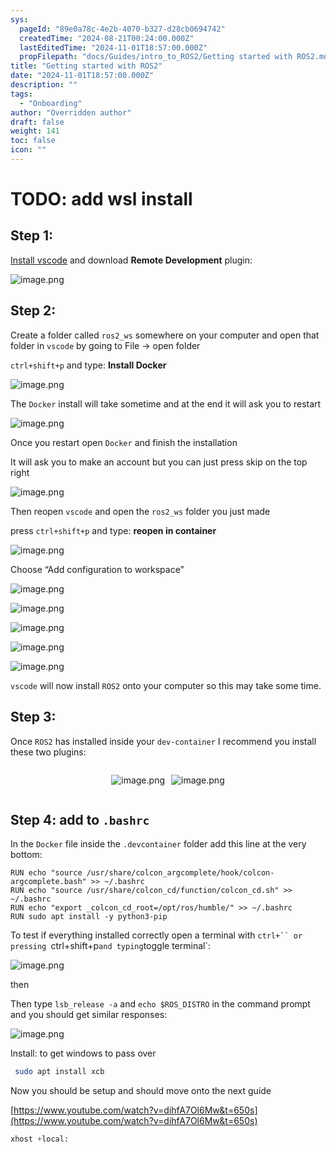 ```yaml
---
sys:
  pageId: "89e0a78c-4e2b-4070-b327-d28cb0694742"
  createdTime: "2024-08-21T00:24:00.000Z"
  lastEditedTime: "2024-11-01T18:57:00.000Z"
  propFilepath: "docs/Guides/intro_to_ROS2/Getting started with ROS2.md"
title: "Getting started with ROS2"
date: "2024-11-01T18:57:00.000Z"
description: ""
tags:
  - "Onboarding"
author: "Overridden author"
draft: false
weight: 141
toc: false
icon: ""
---
```


# TODO: add wsl install

## Step 1:

[Install vscode](https://code.visualstudio.com/download) and download **Remote Development** plugin:

![image.png](https://prod-files-secure.s3.us-west-2.amazonaws.com/d518164a-d88e-44d1-a4ee-3adb3bd8bce0/efb52993-1881-4a40-b95e-6f020334f022/image.png?X-Amz-Algorithm=AWS4-HMAC-SHA256&X-Amz-Content-Sha256=UNSIGNED-PAYLOAD&X-Amz-Credential=ASIAZI2LB466S72IXORB%2F20250222%2Fus-west-2%2Fs3%2Faws4_request&X-Amz-Date=20250222T150246Z&X-Amz-Expires=3600&X-Amz-Security-Token=IQoJb3JpZ2luX2VjEMX%2F%2F%2F%2F%2F%2F%2F%2F%2F%2FwEaCXVzLXdlc3QtMiJHMEUCIQDiGi9bBJdoSBoLSTnvayKfgIS588k%2FewsIgWpXmRlmPgIgN9OPT5hab5WLu%2Bid6N1DJ1z7zcnZ6zt66RFR3G5plUUqiAQI7f%2F%2F%2F%2F%2F%2F%2F%2F%2F%2FARAAGgw2Mzc0MjMxODM4MDUiDHlGvFaAgdtgrhk7%2FircAx4S%2FyaES3Nh%2Bj%2B7k1h3w4mqXtcCDKYmNa%2FUydibNWicNoxGe9e3ohDOkcxYKgXN0Teo3eSN8TaI5ECbei79dowQuux2cNWERWewa3RJkrk7AwhVI7jA92VBuojPVqdD4vWxKrh45Tar1OodtQV6Fe7IJ6N%2F0ohS87oH5f7lYY%2Fz1ceJBZ3b9z4fJ4uT59WBQxfFwhIAs9GUqncSN%2FpJgC4al9imfdWtlnO1stMmstf9U9m%2F8j98p9VbaSvPYYWGRqpscNEcKzvSga1xSZlcsks5pEvOdHUmU9%2B%2BjfcwKaQCVGz8ZKxON47aq3989YDTuP8Krg%2FmFg80dwOVWtktsTISr0nQDW9yudSFX7YmgPTFmuJBaUlfe4iq1I9TH0FKKHVtswNjyXKgFyBoOdJTt%2BxsX9kCdDfLAPIrhyygC%2BUIUjFZjaHZA%2FKzL5UY14E8RrB1qdetHn9iOHCUiHXJpG0gMUhPnimjOMr9DGBYLxszBedxf0ayzF0n8hjNj7Td7q8fmBTQ6hMfRfJSyOZM8belSKMStjVH3MTzAgx4YEZAKz5FqXGkfJTIBF3vyVQri8Lk0DPo9v6BXnhNg0N5IL5J06j4wmSF%2FjAfNYpfqmkNs%2Bc%2FxOwfsv3KKD7AMKyB570GOqUBc3mMOvEt4WSAZP651xnXEeTlq%2BN3Tdg08Jyo0yujRS3pG9Aff8Kd0JlXpD0DAHsjWBUG5jxjq5MqyjGMxnzdCzf31wKvvVeyxYF%2FzO7%2Fi8bYgl6RRm5rRgoZYIELLqiURxhD4NMQb%2BufEJ1rYqLvlKSNrfVyTr9TjIjVjvGvGaEEq27cJXOjaZSG9RotvSuAQXbmL%2B1TyF1SJmORFyHYb3VyFqcT&X-Amz-Signature=c55ff98f9b2f16935b56a3c5989770a32acd1cc7b1e4b20226e3b4f149aff202&X-Amz-SignedHeaders=host&x-id=GetObject)

## Step 2:

Create a folder called `ros2_ws` somewhere on your computer and open that folder in `vscode` by going to File → open folder 

`ctrl+shift+p` and type: **Install Docker**

![image.png](https://prod-files-secure.s3.us-west-2.amazonaws.com/d518164a-d88e-44d1-a4ee-3adb3bd8bce0/2269dc0e-1cd5-47ff-bceb-c04ad9b2eab0/image.png?X-Amz-Algorithm=AWS4-HMAC-SHA256&X-Amz-Content-Sha256=UNSIGNED-PAYLOAD&X-Amz-Credential=ASIAZI2LB466S72IXORB%2F20250222%2Fus-west-2%2Fs3%2Faws4_request&X-Amz-Date=20250222T150246Z&X-Amz-Expires=3600&X-Amz-Security-Token=IQoJb3JpZ2luX2VjEMX%2F%2F%2F%2F%2F%2F%2F%2F%2F%2FwEaCXVzLXdlc3QtMiJHMEUCIQDiGi9bBJdoSBoLSTnvayKfgIS588k%2FewsIgWpXmRlmPgIgN9OPT5hab5WLu%2Bid6N1DJ1z7zcnZ6zt66RFR3G5plUUqiAQI7f%2F%2F%2F%2F%2F%2F%2F%2F%2F%2FARAAGgw2Mzc0MjMxODM4MDUiDHlGvFaAgdtgrhk7%2FircAx4S%2FyaES3Nh%2Bj%2B7k1h3w4mqXtcCDKYmNa%2FUydibNWicNoxGe9e3ohDOkcxYKgXN0Teo3eSN8TaI5ECbei79dowQuux2cNWERWewa3RJkrk7AwhVI7jA92VBuojPVqdD4vWxKrh45Tar1OodtQV6Fe7IJ6N%2F0ohS87oH5f7lYY%2Fz1ceJBZ3b9z4fJ4uT59WBQxfFwhIAs9GUqncSN%2FpJgC4al9imfdWtlnO1stMmstf9U9m%2F8j98p9VbaSvPYYWGRqpscNEcKzvSga1xSZlcsks5pEvOdHUmU9%2B%2BjfcwKaQCVGz8ZKxON47aq3989YDTuP8Krg%2FmFg80dwOVWtktsTISr0nQDW9yudSFX7YmgPTFmuJBaUlfe4iq1I9TH0FKKHVtswNjyXKgFyBoOdJTt%2BxsX9kCdDfLAPIrhyygC%2BUIUjFZjaHZA%2FKzL5UY14E8RrB1qdetHn9iOHCUiHXJpG0gMUhPnimjOMr9DGBYLxszBedxf0ayzF0n8hjNj7Td7q8fmBTQ6hMfRfJSyOZM8belSKMStjVH3MTzAgx4YEZAKz5FqXGkfJTIBF3vyVQri8Lk0DPo9v6BXnhNg0N5IL5J06j4wmSF%2FjAfNYpfqmkNs%2Bc%2FxOwfsv3KKD7AMKyB570GOqUBc3mMOvEt4WSAZP651xnXEeTlq%2BN3Tdg08Jyo0yujRS3pG9Aff8Kd0JlXpD0DAHsjWBUG5jxjq5MqyjGMxnzdCzf31wKvvVeyxYF%2FzO7%2Fi8bYgl6RRm5rRgoZYIELLqiURxhD4NMQb%2BufEJ1rYqLvlKSNrfVyTr9TjIjVjvGvGaEEq27cJXOjaZSG9RotvSuAQXbmL%2B1TyF1SJmORFyHYb3VyFqcT&X-Amz-Signature=c046c80e0d3c9159d39af30d91a407c0d7badc9164186d4eb4b7dac2522d5ea8&X-Amz-SignedHeaders=host&x-id=GetObject)

The `Docker` install will take sometime and at the end it will ask you to restart

![image.png](https://prod-files-secure.s3.us-west-2.amazonaws.com/d518164a-d88e-44d1-a4ee-3adb3bd8bce0/ed233f78-be33-4b1f-b89c-9c346c0e961e/image.png?X-Amz-Algorithm=AWS4-HMAC-SHA256&X-Amz-Content-Sha256=UNSIGNED-PAYLOAD&X-Amz-Credential=ASIAZI2LB466S72IXORB%2F20250222%2Fus-west-2%2Fs3%2Faws4_request&X-Amz-Date=20250222T150246Z&X-Amz-Expires=3600&X-Amz-Security-Token=IQoJb3JpZ2luX2VjEMX%2F%2F%2F%2F%2F%2F%2F%2F%2F%2FwEaCXVzLXdlc3QtMiJHMEUCIQDiGi9bBJdoSBoLSTnvayKfgIS588k%2FewsIgWpXmRlmPgIgN9OPT5hab5WLu%2Bid6N1DJ1z7zcnZ6zt66RFR3G5plUUqiAQI7f%2F%2F%2F%2F%2F%2F%2F%2F%2F%2FARAAGgw2Mzc0MjMxODM4MDUiDHlGvFaAgdtgrhk7%2FircAx4S%2FyaES3Nh%2Bj%2B7k1h3w4mqXtcCDKYmNa%2FUydibNWicNoxGe9e3ohDOkcxYKgXN0Teo3eSN8TaI5ECbei79dowQuux2cNWERWewa3RJkrk7AwhVI7jA92VBuojPVqdD4vWxKrh45Tar1OodtQV6Fe7IJ6N%2F0ohS87oH5f7lYY%2Fz1ceJBZ3b9z4fJ4uT59WBQxfFwhIAs9GUqncSN%2FpJgC4al9imfdWtlnO1stMmstf9U9m%2F8j98p9VbaSvPYYWGRqpscNEcKzvSga1xSZlcsks5pEvOdHUmU9%2B%2BjfcwKaQCVGz8ZKxON47aq3989YDTuP8Krg%2FmFg80dwOVWtktsTISr0nQDW9yudSFX7YmgPTFmuJBaUlfe4iq1I9TH0FKKHVtswNjyXKgFyBoOdJTt%2BxsX9kCdDfLAPIrhyygC%2BUIUjFZjaHZA%2FKzL5UY14E8RrB1qdetHn9iOHCUiHXJpG0gMUhPnimjOMr9DGBYLxszBedxf0ayzF0n8hjNj7Td7q8fmBTQ6hMfRfJSyOZM8belSKMStjVH3MTzAgx4YEZAKz5FqXGkfJTIBF3vyVQri8Lk0DPo9v6BXnhNg0N5IL5J06j4wmSF%2FjAfNYpfqmkNs%2Bc%2FxOwfsv3KKD7AMKyB570GOqUBc3mMOvEt4WSAZP651xnXEeTlq%2BN3Tdg08Jyo0yujRS3pG9Aff8Kd0JlXpD0DAHsjWBUG5jxjq5MqyjGMxnzdCzf31wKvvVeyxYF%2FzO7%2Fi8bYgl6RRm5rRgoZYIELLqiURxhD4NMQb%2BufEJ1rYqLvlKSNrfVyTr9TjIjVjvGvGaEEq27cJXOjaZSG9RotvSuAQXbmL%2B1TyF1SJmORFyHYb3VyFqcT&X-Amz-Signature=ed8b75679b56379f82a03e562866018b48245193114c7afe170c6c65e48ebec7&X-Amz-SignedHeaders=host&x-id=GetObject)

Once you restart open `Docker` and finish the installation

It will ask you to make an account but you can just press skip on the top right

![image.png](https://prod-files-secure.s3.us-west-2.amazonaws.com/d518164a-d88e-44d1-a4ee-3adb3bd8bce0/21010ad9-1659-4fd9-9f59-9932a09b2a3d/image.png?X-Amz-Algorithm=AWS4-HMAC-SHA256&X-Amz-Content-Sha256=UNSIGNED-PAYLOAD&X-Amz-Credential=ASIAZI2LB466S72IXORB%2F20250222%2Fus-west-2%2Fs3%2Faws4_request&X-Amz-Date=20250222T150246Z&X-Amz-Expires=3600&X-Amz-Security-Token=IQoJb3JpZ2luX2VjEMX%2F%2F%2F%2F%2F%2F%2F%2F%2F%2FwEaCXVzLXdlc3QtMiJHMEUCIQDiGi9bBJdoSBoLSTnvayKfgIS588k%2FewsIgWpXmRlmPgIgN9OPT5hab5WLu%2Bid6N1DJ1z7zcnZ6zt66RFR3G5plUUqiAQI7f%2F%2F%2F%2F%2F%2F%2F%2F%2F%2FARAAGgw2Mzc0MjMxODM4MDUiDHlGvFaAgdtgrhk7%2FircAx4S%2FyaES3Nh%2Bj%2B7k1h3w4mqXtcCDKYmNa%2FUydibNWicNoxGe9e3ohDOkcxYKgXN0Teo3eSN8TaI5ECbei79dowQuux2cNWERWewa3RJkrk7AwhVI7jA92VBuojPVqdD4vWxKrh45Tar1OodtQV6Fe7IJ6N%2F0ohS87oH5f7lYY%2Fz1ceJBZ3b9z4fJ4uT59WBQxfFwhIAs9GUqncSN%2FpJgC4al9imfdWtlnO1stMmstf9U9m%2F8j98p9VbaSvPYYWGRqpscNEcKzvSga1xSZlcsks5pEvOdHUmU9%2B%2BjfcwKaQCVGz8ZKxON47aq3989YDTuP8Krg%2FmFg80dwOVWtktsTISr0nQDW9yudSFX7YmgPTFmuJBaUlfe4iq1I9TH0FKKHVtswNjyXKgFyBoOdJTt%2BxsX9kCdDfLAPIrhyygC%2BUIUjFZjaHZA%2FKzL5UY14E8RrB1qdetHn9iOHCUiHXJpG0gMUhPnimjOMr9DGBYLxszBedxf0ayzF0n8hjNj7Td7q8fmBTQ6hMfRfJSyOZM8belSKMStjVH3MTzAgx4YEZAKz5FqXGkfJTIBF3vyVQri8Lk0DPo9v6BXnhNg0N5IL5J06j4wmSF%2FjAfNYpfqmkNs%2Bc%2FxOwfsv3KKD7AMKyB570GOqUBc3mMOvEt4WSAZP651xnXEeTlq%2BN3Tdg08Jyo0yujRS3pG9Aff8Kd0JlXpD0DAHsjWBUG5jxjq5MqyjGMxnzdCzf31wKvvVeyxYF%2FzO7%2Fi8bYgl6RRm5rRgoZYIELLqiURxhD4NMQb%2BufEJ1rYqLvlKSNrfVyTr9TjIjVjvGvGaEEq27cJXOjaZSG9RotvSuAQXbmL%2B1TyF1SJmORFyHYb3VyFqcT&X-Amz-Signature=ddc9d4eac69dc9894770f7f0dc95967259fa3c8c661299408e09be50ae11e378&X-Amz-SignedHeaders=host&x-id=GetObject)

Then reopen `vscode` and open the `ros2_ws` folder you just made

press `ctrl+shift+p` and type: **reopen in container**

![image.png](https://prod-files-secure.s3.us-west-2.amazonaws.com/d518164a-d88e-44d1-a4ee-3adb3bd8bce0/4e93b8c2-41ad-488c-8095-c74205196118/image.png?X-Amz-Algorithm=AWS4-HMAC-SHA256&X-Amz-Content-Sha256=UNSIGNED-PAYLOAD&X-Amz-Credential=ASIAZI2LB466S72IXORB%2F20250222%2Fus-west-2%2Fs3%2Faws4_request&X-Amz-Date=20250222T150246Z&X-Amz-Expires=3600&X-Amz-Security-Token=IQoJb3JpZ2luX2VjEMX%2F%2F%2F%2F%2F%2F%2F%2F%2F%2FwEaCXVzLXdlc3QtMiJHMEUCIQDiGi9bBJdoSBoLSTnvayKfgIS588k%2FewsIgWpXmRlmPgIgN9OPT5hab5WLu%2Bid6N1DJ1z7zcnZ6zt66RFR3G5plUUqiAQI7f%2F%2F%2F%2F%2F%2F%2F%2F%2F%2FARAAGgw2Mzc0MjMxODM4MDUiDHlGvFaAgdtgrhk7%2FircAx4S%2FyaES3Nh%2Bj%2B7k1h3w4mqXtcCDKYmNa%2FUydibNWicNoxGe9e3ohDOkcxYKgXN0Teo3eSN8TaI5ECbei79dowQuux2cNWERWewa3RJkrk7AwhVI7jA92VBuojPVqdD4vWxKrh45Tar1OodtQV6Fe7IJ6N%2F0ohS87oH5f7lYY%2Fz1ceJBZ3b9z4fJ4uT59WBQxfFwhIAs9GUqncSN%2FpJgC4al9imfdWtlnO1stMmstf9U9m%2F8j98p9VbaSvPYYWGRqpscNEcKzvSga1xSZlcsks5pEvOdHUmU9%2B%2BjfcwKaQCVGz8ZKxON47aq3989YDTuP8Krg%2FmFg80dwOVWtktsTISr0nQDW9yudSFX7YmgPTFmuJBaUlfe4iq1I9TH0FKKHVtswNjyXKgFyBoOdJTt%2BxsX9kCdDfLAPIrhyygC%2BUIUjFZjaHZA%2FKzL5UY14E8RrB1qdetHn9iOHCUiHXJpG0gMUhPnimjOMr9DGBYLxszBedxf0ayzF0n8hjNj7Td7q8fmBTQ6hMfRfJSyOZM8belSKMStjVH3MTzAgx4YEZAKz5FqXGkfJTIBF3vyVQri8Lk0DPo9v6BXnhNg0N5IL5J06j4wmSF%2FjAfNYpfqmkNs%2Bc%2FxOwfsv3KKD7AMKyB570GOqUBc3mMOvEt4WSAZP651xnXEeTlq%2BN3Tdg08Jyo0yujRS3pG9Aff8Kd0JlXpD0DAHsjWBUG5jxjq5MqyjGMxnzdCzf31wKvvVeyxYF%2FzO7%2Fi8bYgl6RRm5rRgoZYIELLqiURxhD4NMQb%2BufEJ1rYqLvlKSNrfVyTr9TjIjVjvGvGaEEq27cJXOjaZSG9RotvSuAQXbmL%2B1TyF1SJmORFyHYb3VyFqcT&X-Amz-Signature=821c112e255fc3b784159688e2f9cf0f745b6eca540257155e24b8f96f63980c&X-Amz-SignedHeaders=host&x-id=GetObject)

Choose “Add configuration to workspace”

![image.png](https://prod-files-secure.s3.us-west-2.amazonaws.com/d518164a-d88e-44d1-a4ee-3adb3bd8bce0/9560b282-5060-4989-ba37-97e7b2c22476/image.png?X-Amz-Algorithm=AWS4-HMAC-SHA256&X-Amz-Content-Sha256=UNSIGNED-PAYLOAD&X-Amz-Credential=ASIAZI2LB466S72IXORB%2F20250222%2Fus-west-2%2Fs3%2Faws4_request&X-Amz-Date=20250222T150246Z&X-Amz-Expires=3600&X-Amz-Security-Token=IQoJb3JpZ2luX2VjEMX%2F%2F%2F%2F%2F%2F%2F%2F%2F%2FwEaCXVzLXdlc3QtMiJHMEUCIQDiGi9bBJdoSBoLSTnvayKfgIS588k%2FewsIgWpXmRlmPgIgN9OPT5hab5WLu%2Bid6N1DJ1z7zcnZ6zt66RFR3G5plUUqiAQI7f%2F%2F%2F%2F%2F%2F%2F%2F%2F%2FARAAGgw2Mzc0MjMxODM4MDUiDHlGvFaAgdtgrhk7%2FircAx4S%2FyaES3Nh%2Bj%2B7k1h3w4mqXtcCDKYmNa%2FUydibNWicNoxGe9e3ohDOkcxYKgXN0Teo3eSN8TaI5ECbei79dowQuux2cNWERWewa3RJkrk7AwhVI7jA92VBuojPVqdD4vWxKrh45Tar1OodtQV6Fe7IJ6N%2F0ohS87oH5f7lYY%2Fz1ceJBZ3b9z4fJ4uT59WBQxfFwhIAs9GUqncSN%2FpJgC4al9imfdWtlnO1stMmstf9U9m%2F8j98p9VbaSvPYYWGRqpscNEcKzvSga1xSZlcsks5pEvOdHUmU9%2B%2BjfcwKaQCVGz8ZKxON47aq3989YDTuP8Krg%2FmFg80dwOVWtktsTISr0nQDW9yudSFX7YmgPTFmuJBaUlfe4iq1I9TH0FKKHVtswNjyXKgFyBoOdJTt%2BxsX9kCdDfLAPIrhyygC%2BUIUjFZjaHZA%2FKzL5UY14E8RrB1qdetHn9iOHCUiHXJpG0gMUhPnimjOMr9DGBYLxszBedxf0ayzF0n8hjNj7Td7q8fmBTQ6hMfRfJSyOZM8belSKMStjVH3MTzAgx4YEZAKz5FqXGkfJTIBF3vyVQri8Lk0DPo9v6BXnhNg0N5IL5J06j4wmSF%2FjAfNYpfqmkNs%2Bc%2FxOwfsv3KKD7AMKyB570GOqUBc3mMOvEt4WSAZP651xnXEeTlq%2BN3Tdg08Jyo0yujRS3pG9Aff8Kd0JlXpD0DAHsjWBUG5jxjq5MqyjGMxnzdCzf31wKvvVeyxYF%2FzO7%2Fi8bYgl6RRm5rRgoZYIELLqiURxhD4NMQb%2BufEJ1rYqLvlKSNrfVyTr9TjIjVjvGvGaEEq27cJXOjaZSG9RotvSuAQXbmL%2B1TyF1SJmORFyHYb3VyFqcT&X-Amz-Signature=153e4f2c8a1eec8575eb99e9bf7d165fbf2ef5b3c6b6f42087983249a0268110&X-Amz-SignedHeaders=host&x-id=GetObject)

![image.png](https://prod-files-secure.s3.us-west-2.amazonaws.com/d518164a-d88e-44d1-a4ee-3adb3bd8bce0/2ee63f81-886b-48e8-a553-dc6e5eac99e4/image.png?X-Amz-Algorithm=AWS4-HMAC-SHA256&X-Amz-Content-Sha256=UNSIGNED-PAYLOAD&X-Amz-Credential=ASIAZI2LB466S72IXORB%2F20250222%2Fus-west-2%2Fs3%2Faws4_request&X-Amz-Date=20250222T150246Z&X-Amz-Expires=3600&X-Amz-Security-Token=IQoJb3JpZ2luX2VjEMX%2F%2F%2F%2F%2F%2F%2F%2F%2F%2FwEaCXVzLXdlc3QtMiJHMEUCIQDiGi9bBJdoSBoLSTnvayKfgIS588k%2FewsIgWpXmRlmPgIgN9OPT5hab5WLu%2Bid6N1DJ1z7zcnZ6zt66RFR3G5plUUqiAQI7f%2F%2F%2F%2F%2F%2F%2F%2F%2F%2FARAAGgw2Mzc0MjMxODM4MDUiDHlGvFaAgdtgrhk7%2FircAx4S%2FyaES3Nh%2Bj%2B7k1h3w4mqXtcCDKYmNa%2FUydibNWicNoxGe9e3ohDOkcxYKgXN0Teo3eSN8TaI5ECbei79dowQuux2cNWERWewa3RJkrk7AwhVI7jA92VBuojPVqdD4vWxKrh45Tar1OodtQV6Fe7IJ6N%2F0ohS87oH5f7lYY%2Fz1ceJBZ3b9z4fJ4uT59WBQxfFwhIAs9GUqncSN%2FpJgC4al9imfdWtlnO1stMmstf9U9m%2F8j98p9VbaSvPYYWGRqpscNEcKzvSga1xSZlcsks5pEvOdHUmU9%2B%2BjfcwKaQCVGz8ZKxON47aq3989YDTuP8Krg%2FmFg80dwOVWtktsTISr0nQDW9yudSFX7YmgPTFmuJBaUlfe4iq1I9TH0FKKHVtswNjyXKgFyBoOdJTt%2BxsX9kCdDfLAPIrhyygC%2BUIUjFZjaHZA%2FKzL5UY14E8RrB1qdetHn9iOHCUiHXJpG0gMUhPnimjOMr9DGBYLxszBedxf0ayzF0n8hjNj7Td7q8fmBTQ6hMfRfJSyOZM8belSKMStjVH3MTzAgx4YEZAKz5FqXGkfJTIBF3vyVQri8Lk0DPo9v6BXnhNg0N5IL5J06j4wmSF%2FjAfNYpfqmkNs%2Bc%2FxOwfsv3KKD7AMKyB570GOqUBc3mMOvEt4WSAZP651xnXEeTlq%2BN3Tdg08Jyo0yujRS3pG9Aff8Kd0JlXpD0DAHsjWBUG5jxjq5MqyjGMxnzdCzf31wKvvVeyxYF%2FzO7%2Fi8bYgl6RRm5rRgoZYIELLqiURxhD4NMQb%2BufEJ1rYqLvlKSNrfVyTr9TjIjVjvGvGaEEq27cJXOjaZSG9RotvSuAQXbmL%2B1TyF1SJmORFyHYb3VyFqcT&X-Amz-Signature=1a1bad9299614b596e735aca6eaa065d49806224971e1568d9709638f6dce92e&X-Amz-SignedHeaders=host&x-id=GetObject)

![image.png](https://prod-files-secure.s3.us-west-2.amazonaws.com/d518164a-d88e-44d1-a4ee-3adb3bd8bce0/ae1580b2-b048-407e-aed9-b584224a7a04/image.png?X-Amz-Algorithm=AWS4-HMAC-SHA256&X-Amz-Content-Sha256=UNSIGNED-PAYLOAD&X-Amz-Credential=ASIAZI2LB466S72IXORB%2F20250222%2Fus-west-2%2Fs3%2Faws4_request&X-Amz-Date=20250222T150246Z&X-Amz-Expires=3600&X-Amz-Security-Token=IQoJb3JpZ2luX2VjEMX%2F%2F%2F%2F%2F%2F%2F%2F%2F%2FwEaCXVzLXdlc3QtMiJHMEUCIQDiGi9bBJdoSBoLSTnvayKfgIS588k%2FewsIgWpXmRlmPgIgN9OPT5hab5WLu%2Bid6N1DJ1z7zcnZ6zt66RFR3G5plUUqiAQI7f%2F%2F%2F%2F%2F%2F%2F%2F%2F%2FARAAGgw2Mzc0MjMxODM4MDUiDHlGvFaAgdtgrhk7%2FircAx4S%2FyaES3Nh%2Bj%2B7k1h3w4mqXtcCDKYmNa%2FUydibNWicNoxGe9e3ohDOkcxYKgXN0Teo3eSN8TaI5ECbei79dowQuux2cNWERWewa3RJkrk7AwhVI7jA92VBuojPVqdD4vWxKrh45Tar1OodtQV6Fe7IJ6N%2F0ohS87oH5f7lYY%2Fz1ceJBZ3b9z4fJ4uT59WBQxfFwhIAs9GUqncSN%2FpJgC4al9imfdWtlnO1stMmstf9U9m%2F8j98p9VbaSvPYYWGRqpscNEcKzvSga1xSZlcsks5pEvOdHUmU9%2B%2BjfcwKaQCVGz8ZKxON47aq3989YDTuP8Krg%2FmFg80dwOVWtktsTISr0nQDW9yudSFX7YmgPTFmuJBaUlfe4iq1I9TH0FKKHVtswNjyXKgFyBoOdJTt%2BxsX9kCdDfLAPIrhyygC%2BUIUjFZjaHZA%2FKzL5UY14E8RrB1qdetHn9iOHCUiHXJpG0gMUhPnimjOMr9DGBYLxszBedxf0ayzF0n8hjNj7Td7q8fmBTQ6hMfRfJSyOZM8belSKMStjVH3MTzAgx4YEZAKz5FqXGkfJTIBF3vyVQri8Lk0DPo9v6BXnhNg0N5IL5J06j4wmSF%2FjAfNYpfqmkNs%2Bc%2FxOwfsv3KKD7AMKyB570GOqUBc3mMOvEt4WSAZP651xnXEeTlq%2BN3Tdg08Jyo0yujRS3pG9Aff8Kd0JlXpD0DAHsjWBUG5jxjq5MqyjGMxnzdCzf31wKvvVeyxYF%2FzO7%2Fi8bYgl6RRm5rRgoZYIELLqiURxhD4NMQb%2BufEJ1rYqLvlKSNrfVyTr9TjIjVjvGvGaEEq27cJXOjaZSG9RotvSuAQXbmL%2B1TyF1SJmORFyHYb3VyFqcT&X-Amz-Signature=3e65bb459630e5aade80b8f31e8d2c6de51f9c449759e19408275350ec33c1ac&X-Amz-SignedHeaders=host&x-id=GetObject)

![image.png](https://prod-files-secure.s3.us-west-2.amazonaws.com/d518164a-d88e-44d1-a4ee-3adb3bd8bce0/53255b28-f75e-430f-b9e3-c0ac8577e42b/image.png?X-Amz-Algorithm=AWS4-HMAC-SHA256&X-Amz-Content-Sha256=UNSIGNED-PAYLOAD&X-Amz-Credential=ASIAZI2LB466S72IXORB%2F20250222%2Fus-west-2%2Fs3%2Faws4_request&X-Amz-Date=20250222T150246Z&X-Amz-Expires=3600&X-Amz-Security-Token=IQoJb3JpZ2luX2VjEMX%2F%2F%2F%2F%2F%2F%2F%2F%2F%2FwEaCXVzLXdlc3QtMiJHMEUCIQDiGi9bBJdoSBoLSTnvayKfgIS588k%2FewsIgWpXmRlmPgIgN9OPT5hab5WLu%2Bid6N1DJ1z7zcnZ6zt66RFR3G5plUUqiAQI7f%2F%2F%2F%2F%2F%2F%2F%2F%2F%2FARAAGgw2Mzc0MjMxODM4MDUiDHlGvFaAgdtgrhk7%2FircAx4S%2FyaES3Nh%2Bj%2B7k1h3w4mqXtcCDKYmNa%2FUydibNWicNoxGe9e3ohDOkcxYKgXN0Teo3eSN8TaI5ECbei79dowQuux2cNWERWewa3RJkrk7AwhVI7jA92VBuojPVqdD4vWxKrh45Tar1OodtQV6Fe7IJ6N%2F0ohS87oH5f7lYY%2Fz1ceJBZ3b9z4fJ4uT59WBQxfFwhIAs9GUqncSN%2FpJgC4al9imfdWtlnO1stMmstf9U9m%2F8j98p9VbaSvPYYWGRqpscNEcKzvSga1xSZlcsks5pEvOdHUmU9%2B%2BjfcwKaQCVGz8ZKxON47aq3989YDTuP8Krg%2FmFg80dwOVWtktsTISr0nQDW9yudSFX7YmgPTFmuJBaUlfe4iq1I9TH0FKKHVtswNjyXKgFyBoOdJTt%2BxsX9kCdDfLAPIrhyygC%2BUIUjFZjaHZA%2FKzL5UY14E8RrB1qdetHn9iOHCUiHXJpG0gMUhPnimjOMr9DGBYLxszBedxf0ayzF0n8hjNj7Td7q8fmBTQ6hMfRfJSyOZM8belSKMStjVH3MTzAgx4YEZAKz5FqXGkfJTIBF3vyVQri8Lk0DPo9v6BXnhNg0N5IL5J06j4wmSF%2FjAfNYpfqmkNs%2Bc%2FxOwfsv3KKD7AMKyB570GOqUBc3mMOvEt4WSAZP651xnXEeTlq%2BN3Tdg08Jyo0yujRS3pG9Aff8Kd0JlXpD0DAHsjWBUG5jxjq5MqyjGMxnzdCzf31wKvvVeyxYF%2FzO7%2Fi8bYgl6RRm5rRgoZYIELLqiURxhD4NMQb%2BufEJ1rYqLvlKSNrfVyTr9TjIjVjvGvGaEEq27cJXOjaZSG9RotvSuAQXbmL%2B1TyF1SJmORFyHYb3VyFqcT&X-Amz-Signature=351b164b898aa05d29c658b51329165c923a78c7741a988c404bb4dccabcca12&X-Amz-SignedHeaders=host&x-id=GetObject)

![image.png](https://prod-files-secure.s3.us-west-2.amazonaws.com/d518164a-d88e-44d1-a4ee-3adb3bd8bce0/7c562767-5af9-4ffb-97d1-327bcdf4ee00/image.png?X-Amz-Algorithm=AWS4-HMAC-SHA256&X-Amz-Content-Sha256=UNSIGNED-PAYLOAD&X-Amz-Credential=ASIAZI2LB466S72IXORB%2F20250222%2Fus-west-2%2Fs3%2Faws4_request&X-Amz-Date=20250222T150246Z&X-Amz-Expires=3600&X-Amz-Security-Token=IQoJb3JpZ2luX2VjEMX%2F%2F%2F%2F%2F%2F%2F%2F%2F%2FwEaCXVzLXdlc3QtMiJHMEUCIQDiGi9bBJdoSBoLSTnvayKfgIS588k%2FewsIgWpXmRlmPgIgN9OPT5hab5WLu%2Bid6N1DJ1z7zcnZ6zt66RFR3G5plUUqiAQI7f%2F%2F%2F%2F%2F%2F%2F%2F%2F%2FARAAGgw2Mzc0MjMxODM4MDUiDHlGvFaAgdtgrhk7%2FircAx4S%2FyaES3Nh%2Bj%2B7k1h3w4mqXtcCDKYmNa%2FUydibNWicNoxGe9e3ohDOkcxYKgXN0Teo3eSN8TaI5ECbei79dowQuux2cNWERWewa3RJkrk7AwhVI7jA92VBuojPVqdD4vWxKrh45Tar1OodtQV6Fe7IJ6N%2F0ohS87oH5f7lYY%2Fz1ceJBZ3b9z4fJ4uT59WBQxfFwhIAs9GUqncSN%2FpJgC4al9imfdWtlnO1stMmstf9U9m%2F8j98p9VbaSvPYYWGRqpscNEcKzvSga1xSZlcsks5pEvOdHUmU9%2B%2BjfcwKaQCVGz8ZKxON47aq3989YDTuP8Krg%2FmFg80dwOVWtktsTISr0nQDW9yudSFX7YmgPTFmuJBaUlfe4iq1I9TH0FKKHVtswNjyXKgFyBoOdJTt%2BxsX9kCdDfLAPIrhyygC%2BUIUjFZjaHZA%2FKzL5UY14E8RrB1qdetHn9iOHCUiHXJpG0gMUhPnimjOMr9DGBYLxszBedxf0ayzF0n8hjNj7Td7q8fmBTQ6hMfRfJSyOZM8belSKMStjVH3MTzAgx4YEZAKz5FqXGkfJTIBF3vyVQri8Lk0DPo9v6BXnhNg0N5IL5J06j4wmSF%2FjAfNYpfqmkNs%2Bc%2FxOwfsv3KKD7AMKyB570GOqUBc3mMOvEt4WSAZP651xnXEeTlq%2BN3Tdg08Jyo0yujRS3pG9Aff8Kd0JlXpD0DAHsjWBUG5jxjq5MqyjGMxnzdCzf31wKvvVeyxYF%2FzO7%2Fi8bYgl6RRm5rRgoZYIELLqiURxhD4NMQb%2BufEJ1rYqLvlKSNrfVyTr9TjIjVjvGvGaEEq27cJXOjaZSG9RotvSuAQXbmL%2B1TyF1SJmORFyHYb3VyFqcT&X-Amz-Signature=87a6cf9934defc4c3cd7d2187228ac0dc8d06e2adf002673aee639d990a1aacb&X-Amz-SignedHeaders=host&x-id=GetObject)

`vscode` will now install `ROS2` onto your computer so this may take some time.

## Step 3:

Once `ROS2` has installed inside your `dev-container` I recommend you install these two plugins:

<div style="display: flex;flex-direction: row; column-gap:10px; max-width: 630px;justify-content: center;">
<div>

![image.png](https://prod-files-secure.s3.us-west-2.amazonaws.com/d518164a-d88e-44d1-a4ee-3adb3bd8bce0/3fc3d550-5a54-4ba1-ba6b-faa01cdb7369/image.png?X-Amz-Algorithm=AWS4-HMAC-SHA256&X-Amz-Content-Sha256=UNSIGNED-PAYLOAD&X-Amz-Credential=ASIAZI2LB466YI5CBHC5%2F20250222%2Fus-west-2%2Fs3%2Faws4_request&X-Amz-Date=20250222T150248Z&X-Amz-Expires=3600&X-Amz-Security-Token=IQoJb3JpZ2luX2VjEMP%2F%2F%2F%2F%2F%2F%2F%2F%2F%2FwEaCXVzLXdlc3QtMiJIMEYCIQDLbN%2F7%2FzOK7k5Or0A4bZXLK8AkMJfDfcSR%2B9gcvJyxAAIhAI2VayLhUZNHMBrz6Bg3cx55ueiuczpM0dPSTTHJVkDtKogECOz%2F%2F%2F%2F%2F%2F%2F%2F%2F%2FwEQABoMNjM3NDIzMTgzODA1Igw%2FoXR21%2B2HbaS15msq3APmRlu32NgS9cl5aKfk%2B8AxD6lrYah9Mtv79qkG8SEk9%2B7ABZsP28SU6zhgm1u4E1867NqQGlf5vfu7%2BRd%2FH8jV9ITN8R9ygUEjji%2BuXNhA%2F%2BBTKPq1OYxtFEqFctsTWSURpbmQDeppXGIf492UmPjkfZSKt5x%2FjZcdfmTCbIuYlwbwUIF0OXuyYzzKyAoh3lMVVie0Cgnj9H3%2F3JjguMzkynaSRHpie6juWhY%2BRodr5DyA0d9ey%2F9VF5PQ6H5o%2BISHe7NV5LpiHDkmt0D6SMXw9lsdeWJE3Hn1u1ismfNHxLuNV0KwrMsgZ6knU3%2FfUUNjahBc4RjZysUbPTVeNQxC8EJx%2B2pBus6PkKKy4T0yKR1%2F275oosdRy370KhV3TWkklgtJe8sSvk21qlpOpN52UrBDDUrKaGsy5761dTZPR2TFOk89hZfeCG41nLzQuGSg%2FMXLpl1qQO69XwLpvlIOmwk0STmYN5f%2B12SjDhQH9r1xgRDWbB48BVesaL7gVAMMRpC%2FtOwnBlZ%2F5JS7oWOMs5Az0Yq4J9cGlHtSMPSWhWpO1SFzJJ5%2FsJHv%2Bsb2G7EbcHRr480WuYM%2FHMWOvjmI%2Fgc7TNh5ZhYSc7trbEnIJWZ%2FyUXhy6uWG1%2FDiTDj4%2Ba9BjqkAeryskMiN7td467JjRspdk%2B8AHWIF96vBL4qYnBNTxUlNb08sLRG0cb3ra1aY7yxcqtNNv04AFA6B%2BYoSqaRjncLSG%2FRIZZF8bzLya2%2FnhBgaUa2rTZmRWOUrHcoQinMF4300j7TvqqNS0q8F4biMtaf8bTGwtkQCjucK5LmvC4novizuCvNfCqQrk03X6wJcaIIbeXXv%2BxREOBcGB1lr5yDJ7MO&X-Amz-Signature=e2bf32c0d8d460271bab1284f21410d741e7a916b4aa13f830f41ba7f2ab1aac&X-Amz-SignedHeaders=host&x-id=GetObject)

</div>
<div>

![image.png](https://prod-files-secure.s3.us-west-2.amazonaws.com/d518164a-d88e-44d1-a4ee-3adb3bd8bce0/d994cc66-13c2-4093-a5a3-f84cf4601a82/image.png?X-Amz-Algorithm=AWS4-HMAC-SHA256&X-Amz-Content-Sha256=UNSIGNED-PAYLOAD&X-Amz-Credential=ASIAZI2LB4665J3IPOSI%2F20250222%2Fus-west-2%2Fs3%2Faws4_request&X-Amz-Date=20250222T150249Z&X-Amz-Expires=3600&X-Amz-Security-Token=IQoJb3JpZ2luX2VjEMT%2F%2F%2F%2F%2F%2F%2F%2F%2F%2FwEaCXVzLXdlc3QtMiJIMEYCIQC%2Fg1kI5FCodssfNPagqM9LnkOkU5C9jJ%2B3knzbjJVyPAIhAOkzhgcxsWAASPikWpr755LRxiFI90RsECPnDCKtQTohKogECO3%2F%2F%2F%2F%2F%2F%2F%2F%2F%2FwEQABoMNjM3NDIzMTgzODA1IgzEIWrf1PhdXJyVWAUq3AOr1XkXYyrZjmm8drky%2Fiyqd7BID8f%2BFEamfnl%2BxzPn0lX8Mk61MC9Dq0SHc2%2Bz7ANWImjymqTHih7KD6BoV5wv5pfehkZFEquzv9m365O%2BoannMzbf2YraMsIGDNZOoph2nMRoklzKsxMiYQnb7nVdEexr1ttcGZnktj3nx1M42wGwPDpJ9Pj1OeBILfPamCE3EfFMludJ5dFtM1IjgFfbEU6MtC%2BmSmLGB%2FIo4IRzoFAP4%2B9jIDEZ%2BAN8Yx2jU1ku4V5oG1nq3N2c3NKbh%2FWqouA6jY58saGHkH7yZtMOC4nhFP8MwWRv18YA%2Beg21UUN1WT6q%2BRRqiCzxP7v7kAPmdX3WBq1L5SnGVpCZMYp5iSUw7JbqGlB1Jz8GcBcWk7y8RbQbXFbSc58FN%2FK9TxfxO0tq7Bry1plxQN9pJ9qup7lF5zygrcBVrzrSFfXgVN4zHIbCm6hfAjzjqmnEbvVFvW4OKGMLTiUCIOoEuhfsLondD5R7hfcklqfMj2sejQ6cSTgyqTXKs97K7er5wm4NibEtZla4YiNFL2cjztkV6KEkybJWBDHjoJpuzMdVOGSxAVpd8LXmZiqfpKMDZeFlgpxyc3efpt%2F1zX5COgZklwqAuVlPwKwavM11jDx7ea9BjqkAU4Edz8x3WLe3TWmAQQ3FCy7rTLCXcX4E6sI8g%2FT3%2BOROBXqa4aMOZDtPqrI7TvG32eKKBIvviWak%2FTEvVDSUqF2E0kq9v1odwyhqu5WC8YQ0%2BYrD2xmJYuAVrFSAAARvD35WjOOAb8PG%2BxK6R0PxRWyqJX2RWq3M43oer7359IbuMOI2uVvEanGKwLBTl8cBWTU7iznpY2A9ka%2BclrSYF89C4UT&X-Amz-Signature=62553c4b489cb0c8c6c24d4620ad16915263969854aefebe62d06649391df00d&X-Amz-SignedHeaders=host&x-id=GetObject)

</div>
</div>

## Step 4: add to `.bashrc`

In the `Docker` file inside the `.devcontainer` folder add this line at the very bottom: 

```docker
RUN echo "source /usr/share/colcon_argcomplete/hook/colcon-argcomplete.bash" >> ~/.bashrc
RUN echo "source /usr/share/colcon_cd/function/colcon_cd.sh" >> ~/.bashrc
RUN echo "export _colcon_cd_root=/opt/ros/humble/" >> ~/.bashrc
RUN sudo apt install -y python3-pip 
```

To test if everything installed correctly open a terminal with `ctrl+`` or pressing `ctrl+shift+p` and typing `toggle terminal`:

![image.png](https://prod-files-secure.s3.us-west-2.amazonaws.com/d518164a-d88e-44d1-a4ee-3adb3bd8bce0/6a4943d8-b04e-4c02-9a58-775f3384d1a5/image.png?X-Amz-Algorithm=AWS4-HMAC-SHA256&X-Amz-Content-Sha256=UNSIGNED-PAYLOAD&X-Amz-Credential=ASIAZI2LB466S72IXORB%2F20250222%2Fus-west-2%2Fs3%2Faws4_request&X-Amz-Date=20250222T150246Z&X-Amz-Expires=3600&X-Amz-Security-Token=IQoJb3JpZ2luX2VjEMX%2F%2F%2F%2F%2F%2F%2F%2F%2F%2FwEaCXVzLXdlc3QtMiJHMEUCIQDiGi9bBJdoSBoLSTnvayKfgIS588k%2FewsIgWpXmRlmPgIgN9OPT5hab5WLu%2Bid6N1DJ1z7zcnZ6zt66RFR3G5plUUqiAQI7f%2F%2F%2F%2F%2F%2F%2F%2F%2F%2FARAAGgw2Mzc0MjMxODM4MDUiDHlGvFaAgdtgrhk7%2FircAx4S%2FyaES3Nh%2Bj%2B7k1h3w4mqXtcCDKYmNa%2FUydibNWicNoxGe9e3ohDOkcxYKgXN0Teo3eSN8TaI5ECbei79dowQuux2cNWERWewa3RJkrk7AwhVI7jA92VBuojPVqdD4vWxKrh45Tar1OodtQV6Fe7IJ6N%2F0ohS87oH5f7lYY%2Fz1ceJBZ3b9z4fJ4uT59WBQxfFwhIAs9GUqncSN%2FpJgC4al9imfdWtlnO1stMmstf9U9m%2F8j98p9VbaSvPYYWGRqpscNEcKzvSga1xSZlcsks5pEvOdHUmU9%2B%2BjfcwKaQCVGz8ZKxON47aq3989YDTuP8Krg%2FmFg80dwOVWtktsTISr0nQDW9yudSFX7YmgPTFmuJBaUlfe4iq1I9TH0FKKHVtswNjyXKgFyBoOdJTt%2BxsX9kCdDfLAPIrhyygC%2BUIUjFZjaHZA%2FKzL5UY14E8RrB1qdetHn9iOHCUiHXJpG0gMUhPnimjOMr9DGBYLxszBedxf0ayzF0n8hjNj7Td7q8fmBTQ6hMfRfJSyOZM8belSKMStjVH3MTzAgx4YEZAKz5FqXGkfJTIBF3vyVQri8Lk0DPo9v6BXnhNg0N5IL5J06j4wmSF%2FjAfNYpfqmkNs%2Bc%2FxOwfsv3KKD7AMKyB570GOqUBc3mMOvEt4WSAZP651xnXEeTlq%2BN3Tdg08Jyo0yujRS3pG9Aff8Kd0JlXpD0DAHsjWBUG5jxjq5MqyjGMxnzdCzf31wKvvVeyxYF%2FzO7%2Fi8bYgl6RRm5rRgoZYIELLqiURxhD4NMQb%2BufEJ1rYqLvlKSNrfVyTr9TjIjVjvGvGaEEq27cJXOjaZSG9RotvSuAQXbmL%2B1TyF1SJmORFyHYb3VyFqcT&X-Amz-Signature=4e107f74a18f3ec5c7ce1aeb34bbce4669a75b4cacaa8dd02590e92f48352ff3&X-Amz-SignedHeaders=host&x-id=GetObject)

then 

Then type `lsb_release -a` and `echo $ROS_DISTRO` in the command prompt and you should get similar responses:

![image.png](https://prod-files-secure.s3.us-west-2.amazonaws.com/d518164a-d88e-44d1-a4ee-3adb3bd8bce0/3e635dec-a805-4e85-8b9e-d000e5b71a4e/image.png?X-Amz-Algorithm=AWS4-HMAC-SHA256&X-Amz-Content-Sha256=UNSIGNED-PAYLOAD&X-Amz-Credential=ASIAZI2LB466S72IXORB%2F20250222%2Fus-west-2%2Fs3%2Faws4_request&X-Amz-Date=20250222T150246Z&X-Amz-Expires=3600&X-Amz-Security-Token=IQoJb3JpZ2luX2VjEMX%2F%2F%2F%2F%2F%2F%2F%2F%2F%2FwEaCXVzLXdlc3QtMiJHMEUCIQDiGi9bBJdoSBoLSTnvayKfgIS588k%2FewsIgWpXmRlmPgIgN9OPT5hab5WLu%2Bid6N1DJ1z7zcnZ6zt66RFR3G5plUUqiAQI7f%2F%2F%2F%2F%2F%2F%2F%2F%2F%2FARAAGgw2Mzc0MjMxODM4MDUiDHlGvFaAgdtgrhk7%2FircAx4S%2FyaES3Nh%2Bj%2B7k1h3w4mqXtcCDKYmNa%2FUydibNWicNoxGe9e3ohDOkcxYKgXN0Teo3eSN8TaI5ECbei79dowQuux2cNWERWewa3RJkrk7AwhVI7jA92VBuojPVqdD4vWxKrh45Tar1OodtQV6Fe7IJ6N%2F0ohS87oH5f7lYY%2Fz1ceJBZ3b9z4fJ4uT59WBQxfFwhIAs9GUqncSN%2FpJgC4al9imfdWtlnO1stMmstf9U9m%2F8j98p9VbaSvPYYWGRqpscNEcKzvSga1xSZlcsks5pEvOdHUmU9%2B%2BjfcwKaQCVGz8ZKxON47aq3989YDTuP8Krg%2FmFg80dwOVWtktsTISr0nQDW9yudSFX7YmgPTFmuJBaUlfe4iq1I9TH0FKKHVtswNjyXKgFyBoOdJTt%2BxsX9kCdDfLAPIrhyygC%2BUIUjFZjaHZA%2FKzL5UY14E8RrB1qdetHn9iOHCUiHXJpG0gMUhPnimjOMr9DGBYLxszBedxf0ayzF0n8hjNj7Td7q8fmBTQ6hMfRfJSyOZM8belSKMStjVH3MTzAgx4YEZAKz5FqXGkfJTIBF3vyVQri8Lk0DPo9v6BXnhNg0N5IL5J06j4wmSF%2FjAfNYpfqmkNs%2Bc%2FxOwfsv3KKD7AMKyB570GOqUBc3mMOvEt4WSAZP651xnXEeTlq%2BN3Tdg08Jyo0yujRS3pG9Aff8Kd0JlXpD0DAHsjWBUG5jxjq5MqyjGMxnzdCzf31wKvvVeyxYF%2FzO7%2Fi8bYgl6RRm5rRgoZYIELLqiURxhD4NMQb%2BufEJ1rYqLvlKSNrfVyTr9TjIjVjvGvGaEEq27cJXOjaZSG9RotvSuAQXbmL%2B1TyF1SJmORFyHYb3VyFqcT&X-Amz-Signature=db91f169c18609fbead0f904cd45a84fce9bc508a708c9034af788ff21f552d4&X-Amz-SignedHeaders=host&x-id=GetObject)

Install:  to get windows to pass over

```bash
 sudo apt install xcb
```

Now you should be setup and should move onto the next guide 

[https://www.youtube.com/watch?v=dihfA7Ol6Mw&t=650s](https://www.youtube.com/watch?v=dihfA7Ol6Mw&t=650s)

```python
xhost +local:
```

